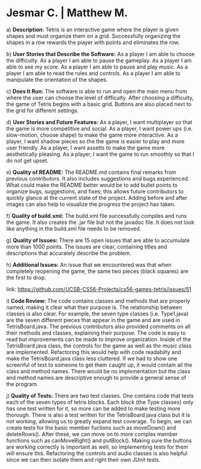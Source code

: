 # Jesmar C. | Matthew M.  

a) **Description:** Tetris is an interactive game where the player is given shapes and must organize them on a grid. Successfully organizing the shapes in a row rewards the player with points and eliminates the row.

b) **User Stories that Describe the Software:**
As a player I am able to choose the difficulty.
As a player I am able to pause the gameplay.
As a player I am able to see my score.
As a player I am able to pause and play music.
As a player I am able to read the rules and controls.
As a player I am able to manipulate the orientation of the shapes.

c) **Does It Run:** The software is able to run and open the main menu from where the user can choose the level of difficulty. After choosing a difficulty, the game of Tetris begins with a basic grid. Buttons are also placed next to the grid for different settings.

d) **User Stories and Future Features:**
As a player, I want multiplayer so that the game is more competitive and social.
As a player, I want power ups (i.e. slow-motion, choose shape) to make the game more interactive.
As a player, I want shadow pieces so the the game is easier to play and more user friendly.
As a player, I want assetts to make the game more aesthetically pleasing.
As a player, I want the game to run smoothly so that I do not get upset.

e) **Quality of README:** 
The README.md contains final remarks from previous contributors. It also includes suggestions and bugs experienced. What could make the README better would be to add bullet points to organize bugs, suggestions, and fixes; this allows future contributors to quickly glance at the current state of the project. Adding before and after images can also help to visualize the progress the project has taken.

f) **Quality of build.xml:** 
The build.xml file successfully compiles and runs the game. It also creates the .jar file but not the javadoc file. It does not look like anything in the build.xml file needs to be removed. 

g) **Quality of Issues:**
There are 15 open issues that are able to accumulate more than 1000 points. The issues are clear, containing titles and descriptions that accurately describe the problem.

h) **Additional Issues:**
An issue that we encountered was that when completely reopening the game, the same two pieces (black squares) are the first to
 drop.

link: https://github.com/UCSB-CS56-Projects/cs56-games-tetris/issues/51

i) **Code Review:** 
The code contains classes and methods that are properly named, making it clear what their purpose is. The relationship between classes is also clear. For example, the seven type classes (i.e. Type1.java) are the seven different pieces that appear in the game and are used in TetrisBoard.java. The previous contributors also provided comments on all their methods and classes, explaining their purpose. The code is easy to read but improvements can be made to improve organization. Inside of the TetrisBoard.java class, the controls for the game as well as the music class are implemented. Refactoring this would help with code readabilty and make the TetrisBoard.java class less cluttered. If we had to show one screenful of text to someone to get them caught up, it would contain all the class and method names. There would be no implementation but the class and method names are descriptive enough to provide a general sense of the program.

j) **Quality of Tests:**
There are two test classes. One contains code that tests each of the seven types of tetris blocks. Each block (the Type classes) only has one test written for it, so more can be added to make testing more thorough. There is also a test written for the TetrisBoard.java class but it is not working, allowing us to greatly expand test coverage. To begin, we can create tests for the basic member fuctions such as moveDown() and deleteRows(). After these, we can move on to more complex member functions such as canMoveRight() and putBlock(). Making sure the buttons are working correctly is important as well, so implementing tests for them will ensure this. Refactoring the controls and audio classes is also helpful since we can then isolate them and right their own JUnit tests.
